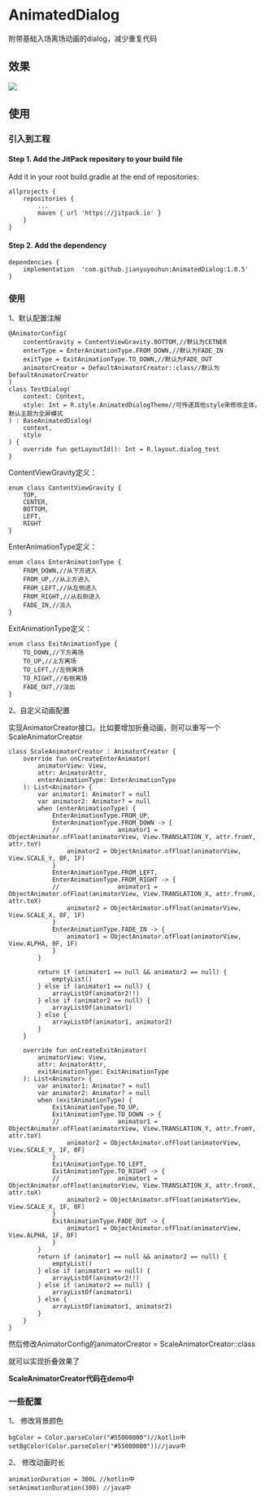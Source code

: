 # AnimatedDialog

附带基础入场离场动画的dialog，减少重复代码

## 效果 ##

<img src="GIF.gif"/>

## 使用 ##

### 引入到工程 ###

#### Step 1. Add the JitPack repository to your build file

Add it in your root build.gradle at the end of repositories:

	allprojects {
		repositories {
			...
			maven { url 'https://jitpack.io' }
		}
	}

#### Step 2. Add the dependency ####

	dependencies {
    	implementation  'com.github.jianyuyouhun:AnimatedDialog:1.0.5'
	}

### 使用 ###

1、默认配置注解 

	@AnimatorConfig(
	    contentGravity = ContentViewGravity.BOTTOM,//默认为CETNER
	    enterType = EnterAnimationType.FROM_DOWN,//默认为FADE_IN
	    exitType = ExitAnimationType.TO_DOWN,//默认为FADE_OUT
		animatorCreator = DefaultAnimatorCreator::class//默认为DefaultAnimatorCreator
	)
	class TestDialog(
	    context: Context,
	    style: Int = R.style.AnimatedDialogTheme//可传递其他style来修改主体，默认主题为全屏模式
	) : BaseAnimatedDialog(
	    context,
	    style
	) {
	    override fun getLayoutId(): Int = R.layout.dialog_test
	}

ContentViewGravity定义：
	
	
    enum class ContentViewGravity {
        TOP,
        CENTER,
        BOTTOM,
        LEFT,
        RIGHT
    }

EnterAnimationType定义：

    enum class EnterAnimationType {
        FROM_DOWN,//从下方进入
        FROM_UP,//从上方进入
        FROM_LEFT,//从左侧进入
        FROM_RIGHT,//从右侧进入
        FADE_IN,//淡入
    }

ExitAnimationType定义：

    enum class ExitAnimationType {
        TO_DOWN,//下方离场
        TO_UP,//上方离场
        TO_LEFT,//左侧离场
        TO_RIGHT,//右侧离场
        FADE_OUT,//淡出
    }

2、自定义动画配置

实现AnimatorCreator接口。比如要增加折叠动画，则可以重写一个ScaleAnimatorCreator

	class ScaleAnimatorCreator : AnimatorCreator {
	    override fun onCreateEnterAnimator(
	        animatorView: View,
	        attr: AnimatorAttr,
	        enterAnimationType: EnterAnimationType
	    ): List<Animator> {
	        var animator1: Animator? = null
	        var animator2: Animator? = null
	        when (enterAnimationType) {
	            EnterAnimationType.FROM_UP,
	            EnterAnimationType.FROM_DOWN -> {
				//                animator1 = ObjectAnimator.ofFloat(animatorView, View.TRANSLATION_Y, attr.fromY, attr.toY)
	                animator2 = ObjectAnimator.ofFloat(animatorView, View.SCALE_Y, 0F, 1F)
	            }
	            EnterAnimationType.FROM_LEFT,
	            EnterAnimationType.FROM_RIGHT -> {
				//                animator1 = ObjectAnimator.ofFloat(animatorView, View.TRANSLATION_X, attr.fromX, attr.toX)
	                animator2 = ObjectAnimator.ofFloat(animatorView, View.SCALE_X, 0F, 1F)
	            }
	            EnterAnimationType.FADE_IN -> {
	                animator1 = ObjectAnimator.ofFloat(animatorView, View.ALPHA, 0F, 1F)
	            }
	        }
	
	        return if (animator1 == null && animator2 == null) {
	            emptyList()
	        } else if (animator1 == null) {
	            arrayListOf(animator2!!)
	        } else if (animator2 == null) {
	            arrayListOf(animator1)
	        } else {
	            arrayListOf(animator1, animator2)
	        }
	    }
	
	    override fun onCreateExitAnimator(
	        animatorView: View,
	        attr: AnimatorAttr,
	        exitAnimationType: ExitAnimationType
	    ): List<Animator> {
	        var animator1: Animator? = null
	        var animator2: Animator? = null
	        when (exitAnimationType) {
	            ExitAnimationType.TO_UP,
	            ExitAnimationType.TO_DOWN -> {
				//                animator1 = ObjectAnimator.ofFloat(animatorView, View.TRANSLATION_Y, attr.fromY, attr.toY)
	                animator2 = ObjectAnimator.ofFloat(animatorView, View.SCALE_Y, 1F, 0F)
	            }
	            ExitAnimationType.TO_LEFT,
	            ExitAnimationType.TO_RIGHT -> {
				//                animator1 = ObjectAnimator.ofFloat(animatorView, View.TRANSLATION_X, attr.fromX, attr.toX)
	                animator2 = ObjectAnimator.ofFloat(animatorView, View.SCALE_X, 1F, 0F)
	            }
	            ExitAnimationType.FADE_OUT -> {
	                animator1 = ObjectAnimator.ofFloat(animatorView, View.ALPHA, 1F, 0F)
	            }
	        }
	        return if (animator1 == null && animator2 == null) {
	            emptyList()
	        } else if (animator1 == null) {
	            arrayListOf(animator2!!)
	        } else if (animator2 == null) {
	            arrayListOf(animator1)
	        } else {
	            arrayListOf(animator1, animator2)
	        }
	    }
	}

然后修改AnimatorConfig的animatorCreator = ScaleAnimatorCreator::class

就可以实现折叠效果了

**ScaleAnimatorCreator代码在demo中**

### 一些配置 ###

1、 修改背景颜色

	bgColor = Color.parseColor("#55000000")//kotlin中
	setBgColor(Color.parseColor("#55000000"))//java中

2、 修改动画时长

	animationDuration = 300L //kotlin中
	setAnimationDuration(300) //java中
